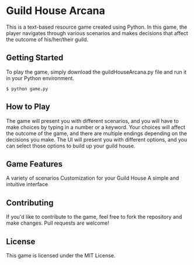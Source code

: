 # Guild House Arcana

This is a text-based resource game created using Python. In this game, the player navigates through various scenarios and makes decisions that affect the outcome of his/her/their guild.

## Getting Started

To play the game, simply download the guildHouseArcana.py file and run it in your Python environment.

```
$ python game.py
```

## How to Play

The game will present you with different scenarios, and you will have to make choices by typing in a number or a keyword. Your choices will affect the outcome of the game, and there are multiple endings depending on the decisions you make. The UI will present you with different options, and you can select those options to build up your guild house.

## Game Features

A variety of scenarios
Customization for your Guild House
A simple and intuitive interface

## Contributing

If you'd like to contribute to the game, feel free to fork the repository and make changes. Pull requests are welcome!

## License

This game is licensed under the MIT License.
